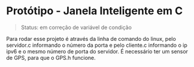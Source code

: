 
<h1> Protótipo -  Janela Inteligente em C</h1>

>Status: em correção de variável de condição

Para rodar esse projeto é através da linha de comando do linux, pelo servidor.c informando o número da porta e pelo cliente.c informando o ip ipv6 e o mesmo número de porta do servidor.
É necessário ter um sensor de GPS, para que o GPS.h funcione. 
